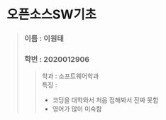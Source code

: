 # 오픈소스SW기초

> ### 이름 : 이원태   
> ### 학번 : 2020012906   
>    > 학과 : 소프트웨어학과     
>    > 특징 : 
>    > * 코딩을 대학와서 처음 접해봐서 진짜 못함   
>    > * 영어가 많이 미숙함
